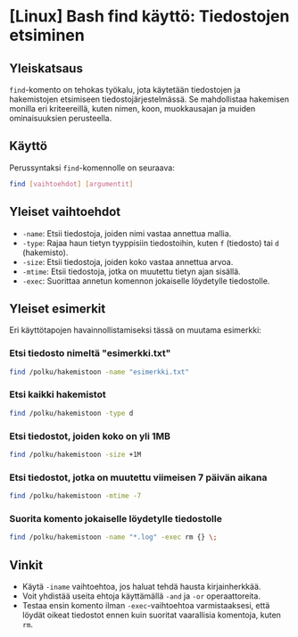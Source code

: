 # [Linux] Bash find käyttö: Tiedostojen etsiminen

## Yleiskatsaus
`find`-komento on tehokas työkalu, jota käytetään tiedostojen ja hakemistojen etsimiseen tiedostojärjestelmässä. Se mahdollistaa hakemisen monilla eri kriteereillä, kuten nimen, koon, muokkausajan ja muiden ominaisuuksien perusteella.

## Käyttö
Perussyntaksi `find`-komennolle on seuraava:

```bash
find [vaihtoehdot] [argumentit]
```

## Yleiset vaihtoehdot
- `-name`: Etsii tiedostoja, joiden nimi vastaa annettua mallia.
- `-type`: Rajaa haun tietyn tyyppisiin tiedostoihin, kuten `f` (tiedosto) tai `d` (hakemisto).
- `-size`: Etsii tiedostoja, joiden koko vastaa annettua arvoa.
- `-mtime`: Etsii tiedostoja, jotka on muutettu tietyn ajan sisällä.
- `-exec`: Suorittaa annetun komennon jokaiselle löydetylle tiedostolle.

## Yleiset esimerkit
Eri käyttötapojen havainnollistamiseksi tässä on muutama esimerkki:

### Etsi tiedosto nimeltä "esimerkki.txt"
```bash
find /polku/hakemistoon -name "esimerkki.txt"
```

### Etsi kaikki hakemistot
```bash
find /polku/hakemistoon -type d
```

### Etsi tiedostot, joiden koko on yli 1MB
```bash
find /polku/hakemistoon -size +1M
```

### Etsi tiedostot, jotka on muutettu viimeisen 7 päivän aikana
```bash
find /polku/hakemistoon -mtime -7
```

### Suorita komento jokaiselle löydetylle tiedostolle
```bash
find /polku/hakemistoon -name "*.log" -exec rm {} \;
```

## Vinkit
- Käytä `-iname` vaihtoehtoa, jos haluat tehdä hausta kirjainherkkää.
- Voit yhdistää useita ehtoja käyttämällä `-and` ja `-or` operaattoreita.
- Testaa ensin komento ilman `-exec`-vaihtoehtoa varmistaaksesi, että löydät oikeat tiedostot ennen kuin suoritat vaarallisia komentoja, kuten `rm`.